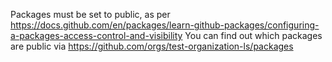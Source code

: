 Packages must be set to public, as per https://docs.github.com/en/packages/learn-github-packages/configuring-a-packages-access-control-and-visibility
You can find out which packages are public via https://github.com/orgs/test-organization-ls/packages